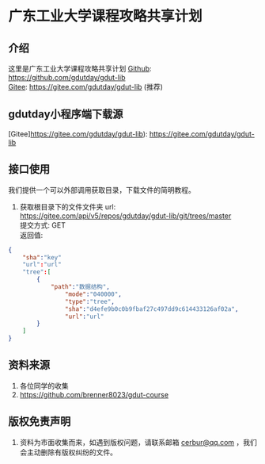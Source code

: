 # 广东工业大学课程攻略共享计划

## 介绍
这里是广东工业大学课程攻略共享计划 
[Github](https://github.com/gdutday/gdut-lib): https://github.com/gdutday/gdut-lib  
[Gitee](https://gitee.com/gdutday/gdut-lib): https://gitee.com/gdutday/gdut-lib   (推荐)

## gdutday小程序端下载源
[Gitee]https://gitee.com/gdutday/gdut-lib): https://gitee.com/gdutday/gdut-lib  

## 接口使用
我们提供一个可以外部调用获取目录，下载文件的简明教程。

1. 获取根目录下的文件文件夹
url: https://gitee.com/api/v5/repos/gdutday/gdut-lib/git/trees/master  
提交方式: GET  
返回值: 
```json
{
	"sha":"key"
	"url":"url"
	"tree":[
		{
			"path":"数据结构",
            	"mode":"040000",
            	"type":"tree",
            	"sha":"d4efe9b0c0b9fbaf27c497dd9c614433126af02a",
            	"url":"url"
		}
	]
}
```


## 资料来源
1. 各位同学的收集
1. https://github.com/brenner8023/gdut-course

## 版权免责声明
1. 资料为市面收集而来，如遇到版权问题，请联系邮箱 cerbur@qq.com ，我们会主动删除有版权纠纷的文件。
